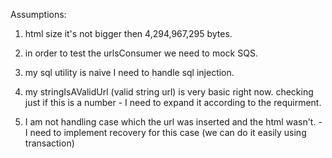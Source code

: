 Assumptions:

1. html size it's not bigger then 4,294,967,295 bytes.

2. in order to test the urlsConsumer we need to mock SQS.

3.  my sql utility is naive I need to handle  sql injection.

4. my stringIsAValidUrl (valid string url) is very basic right now. checking just if this is a number - I need to expand it according to the requirment.

5. I am not handling case which the url was inserted and the html wasn't. - I need to implement recovery for this case (we can do it easily using transaction)